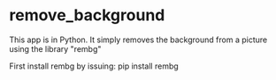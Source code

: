 # remove_background
This app is in Python. It simply removes the background from a picture using the library "rembg"

First install rembg by issuing:
 pip install rembg


